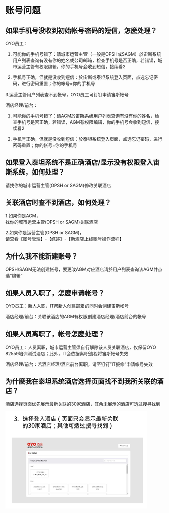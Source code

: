 # 账号问题

##  如果手机号没收到初始帐号密码的短信，怎麽处理？

 OYO员工：  
1. 可能你的手机号错了：请城市运营主管（一般是OPSH或SAGM）於宙斯系统用户列表查询有没有你的姓名或公司邮箱，检查手机号是否正确，若错误，城市运营主管有权限编辑，你的手机号会收到短信，接续看2  
  
2. 手机号正确，但就是没收到短信：於宙斯或泰坦系统登入页面，点选忘记密码，进行密码重置；你的帐号=你的手机号

3.运营主管用户列表查不到帐号，OYO员工可钉钉申请宙斯帐号  
  
酒店经理/前台：  
1. 可能你的手机号错了：请AGM於宙斯系统用户列表查询有没有你的姓名，检查手机号是否正确，若错误，AGM有权限编辑，你的手机号会收到短信，接续看2  
  
2. 手机号正确，但就是没收到短信：於泰坦系统登入页面，点选忘记密码，进行密码重置；你的帐号=你的手机号

## 如果登入泰坦系统不是正确酒店/显示没有权限登入宙斯系统，如何处理？

 请找你的城市运营主管\(OPSH or SAGM\)修改关联酒店

## 关联酒店时查不到酒店，如何处理？

 1.如果你是AGM，  
找你的城市运营主管\(OPSH or SAGM\)关联酒店  
  
2.如果你是运营主管\(OPSH or SAGM\)，  
请查看【账号管理】-【综述】-【新酒店上线账号操作流程】

## 为什么我不能新建账号？

 OPSH/SAGM无法创建帐号，要更改AGM对应酒店请於用户列表查询该AGM并点选”编辑”

##  如果人员入职了，怎麽申请帐号？

OYO员工：新人入职，IT帮新人创建邮箱的同时会创建宙斯帐号  
  
酒店经理/前台：关联该酒店的AGM有权限创建酒店经理/酒店前台的帐号

##  如果人员离职了，帐号怎麽处理？

OYO员工：人员离职，城市运营主管须自行解除该人员关联酒店，仅保留OYO 82559培训测试酒店；此外，IT会依据离职流程将宙斯帐号失效  
  
酒店经理/前台：若酒店经理/酒店前台离职，请至钉钉”IT报修”申请帐号失效

##  为什麽我在泰坦系统酒店选择页面找不到我所关联的酒店？

 酒店选择页面优先展示最新关联的30家酒店，其余未展示的酒店可透过搜寻找到

![&#x9875;&#x9762;&#x53EA;&#x4F1A;&#x663E;&#x793A;&#x6700;&#x65B0;&#x5173;&#x8054;&#x7684;30&#x5BB6;&#x9152;&#x5E97;](../.gitbook/assets/image%20%2858%29.png)

